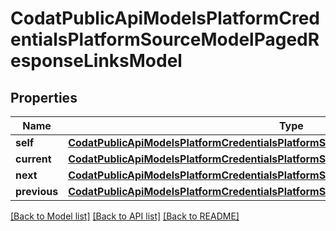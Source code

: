 # CodatPublicApiModelsPlatformCredentialsPlatformSourceModelPagedResponseLinksModel


## Properties
Name | Type | Description | Notes
------------ | ------------- | ------------- | -------------
**self** | [**CodatPublicApiModelsPlatformCredentialsPlatformSourceModelPagedResponseHrefModel**](CodatPublicApiModelsPlatformCredentialsPlatformSourceModelPagedResponseHrefModel.md) |  | [optional] 
**current** | [**CodatPublicApiModelsPlatformCredentialsPlatformSourceModelPagedResponseHrefModel**](CodatPublicApiModelsPlatformCredentialsPlatformSourceModelPagedResponseHrefModel.md) |  | [optional] 
**next** | [**CodatPublicApiModelsPlatformCredentialsPlatformSourceModelPagedResponseHrefModel**](CodatPublicApiModelsPlatformCredentialsPlatformSourceModelPagedResponseHrefModel.md) |  | [optional] 
**previous** | [**CodatPublicApiModelsPlatformCredentialsPlatformSourceModelPagedResponseHrefModel**](CodatPublicApiModelsPlatformCredentialsPlatformSourceModelPagedResponseHrefModel.md) |  | [optional] 

[[Back to Model list]](../README.md#documentation-for-models) [[Back to API list]](../README.md#documentation-for-api-endpoints) [[Back to README]](../README.md)


